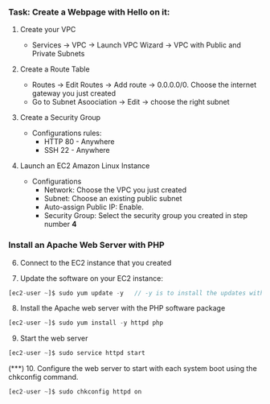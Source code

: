 ### Task: Create a Webpage with Hello on it: 


1. Create your VPC
   - Services -> VPC -> Launch VPC Wizard -> VPC with Public and Private Subnets

3. Create a Route Table 
	- Routes -> Edit Routes -> Add route -> 0.0.0.0/0. Choose the internet gateway you just created 
	- Go to Subnet Asoociation -> Edit -> choose the right subnet

4. Create a Security Group
   * Configurations rules:
      * HTTP 80 - Anywhere
      * SSH 22 - Anywhere

5. Launch an EC2 Amazon Linux Instance
   * Configurations
      * Network: Choose the VPC you just created
      * Subnet: Choose an existing public subnet
      * Auto-assign Public IP: Enable.
      * Security Group: Select the security group you created in step number **4**
      
### Install an Apache Web Server with PHP

6. Connect to the EC2 instance that you created

7. Update the software on your EC2 instance:

```javascript 
[ec2-user ~]$ sudo yum update -y   // -y is to install the updates without asking for confirmation
```

8. Install the Apache web server with the PHP software package
```javascript
[ec2-user ~]$ sudo yum install -y httpd php
```           

9. Start the web server 
```javascript
[ec2-user ~]$ sudo service httpd start
```            

(***)
10. Configure the web server to start with each system boot using the chkconfig command.
```javascript
[ec2-user ~]$ sudo chkconfig httpd on
```                 
